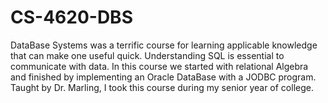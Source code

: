 # CS-4620-DBS
DataBase Systems was a terrific course for learning applicable knowledge that can make one useful quick. Understanding SQL is essential to communicate with data. In this course we started with relational Algebra and finished by implementing an Oracle DataBase with a JODBC program. Taught by Dr. Marling, I took this course during my senior year of college.
